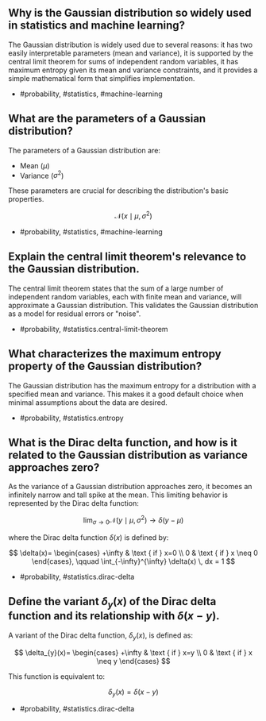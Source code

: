 
## Why is the Gaussian distribution so widely used in statistics and machine learning?

The Gaussian distribution is widely used due to several reasons: it has two easily interpretable parameters (mean and variance), it is supported by the central limit theorem for sums of independent random variables, it has maximum entropy given its mean and variance constraints, and it provides a simple mathematical form that simplifies implementation.

- #probability, #statistics, #machine-learning

## What are the parameters of a Gaussian distribution?

The parameters of a Gaussian distribution are:

- Mean ($\mu$)
- Variance ($\sigma^2$)

These parameters are crucial for describing the distribution's basic properties.

$$
\mathcal{N}(x \mid \mu, \sigma^{2})
$$

- #probability, #statistics, #machine-learning

## Explain the central limit theorem's relevance to the Gaussian distribution.

The central limit theorem states that the sum of a large number of independent random variables, each with finite mean and variance, will approximate a Gaussian distribution. This validates the Gaussian distribution as a model for residual errors or "noise".

- #probability, #statistics.central-limit-theorem

## What characterizes the maximum entropy property of the Gaussian distribution?

The Gaussian distribution has the maximum entropy for a distribution with a specified mean and variance. This makes it a good default choice when minimal assumptions about the data are desired.

- #probability, #statistics.entropy

## What is the Dirac delta function, and how is it related to the Gaussian distribution as variance approaches zero?

As the variance of a Gaussian distribution approaches zero, it becomes an infinitely narrow and tall spike at the mean. This limiting behavior is represented by the Dirac delta function:

$$
\lim _{\sigma \rightarrow 0} \mathcal{N}\left(y \mid \mu, \sigma^{2}\right) \rightarrow \delta(y-\mu)
$$

where the Dirac delta function $\delta(x)$ is defined by:

$$
\delta(x)= 
\begin{cases} 
+\infty & \text { if } x=0 \\ 
0 & \text { if } x \neq 0 
\end{cases},
\qquad
\int_{-\infty}^{\infty} \delta(x) \, dx = 1
$$

- #probability, #statistics.dirac-delta

## Define the variant $\delta_y(x)$ of the Dirac delta function and its relationship with $\delta(x-y)$.

A variant of the Dirac delta function, $\delta_y(x)$, is defined as:

$$
\delta_{y}(x)= 
\begin{cases} 
+\infty & \text { if } x=y \\ 
0 & \text { if } x \neq y 
\end{cases}
$$

This function is equivalent to:

$$
\delta_{y}(x) = \delta(x-y)
$$

- #probability, #statistics.dirac-delta